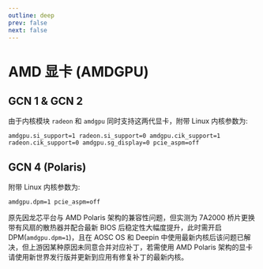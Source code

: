 ```yaml
---
outline: deep
prev: false
next: false
---
```

# AMD 显卡 (AMDGPU)

## GCN 1 & GCN 2

由于内核模块 `radeon` 和 `amdgpu` 同时支持这两代显卡，附带 Linux 内核参数为:

```
amdgpu.si_support=1 radeon.si_support=0 amdgpu.cik_support=1 radeon.cik_support=0 amdgpu.sg_display=0 pcie_aspm=off
```

## GCN 4 (Polaris)

附带 Linux 内核参数为:

```
amdgpu.dpm=1 pcie_aspm=off
```

原先因龙芯平台与 AMD Polaris 架构的兼容性问题，但实测为 7A2000 桥片更换带有风扇的散热器并配合最新 BIOS 后稳定性大幅度提升，此时需开启 DPM(`amdgpu.dpm=1`)，且在 AOSC OS 和 Deepin 中使用最新内核后该问题已解决，但上游因某种原因未同意合并对应补丁，若需使用 AMD Polaris 架构的显卡请使用新世界发行版并更新到应用有修复补丁的最新内核。
